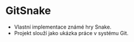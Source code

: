 # GitSnake

- Vlastní implementace známé hry Snake.
- Projekt slouží jako ukázka práce v systému Git.